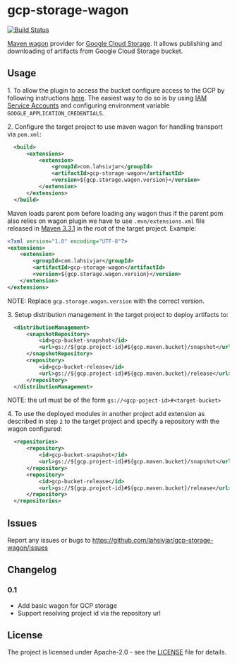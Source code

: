 # gcp-storage-wagon

[![Build Status](https://travis-ci.com/lahsivjar/gcp-storage-wagon.svg?branch=master)](https://travis-ci.com/lahsivjar/gcp-storage-wagon) 

[Maven wagon](https://maven.apache.org/wagon/) provider for [Google Cloud Storage](https://cloud.google.com/storage/). It allows publishing and downloading of artifacts from Google Cloud Storage bucket.

## Usage

1\. To allow the plugin to access the bucket configure access to the GCP by following instructions [here](https://cloud.google.com/docs/authentication/getting-started). The easiest way to do so is by using [IAM Service Accounts](https://cloud.google.com/iam/docs/understanding-service-accounts) and configuring environment variable `GOOGLE_APPLICATION_CREDENTIALS`.

2\. Configure the target project to use maven wagon for handling transport via `pom.xml`:

```xml
  <build>
      <extensions>
          <extension>
              <groupId>com.lahsivjar</groupId>
              <artifactId>gcp-storage-wagon</artifactId>
              <version>${gcp.storage.wagon.version}</version>
          </extension>
      </extensions>
  </build>
```
Maven loads parent pom before loading any wagon thus if the parent pom also relies on wagon plugin we have to use `.mvn/extensions.xml` file released in [Maven 3.3.1](https://maven.apache.org/docs/3.3.1/release-notes.html) in the root of the target project. Example:

```xml
<?xml version="1.0" encoding="UTF-8"?>
<extensions>
    <extension>
        <groupId>com.lahsivjar</groupId>
        <artifactId>gcp-storage-wagon</artifactId>
        <version>${gcp.storage.wagon.version}</version>
    </extension>
</extensions>
```
NOTE: Replace `gcp.storage.wagon.version` with the correct version.

3\. Setup distribution management in the target project to deploy artifacts to:

```xml
  <distributionManagement>
      <snapshotRepository>
          <id>gcp-bucket-snapshot</id>
          <url>gs://${gcp.project-id}#${gcp.maven.bucket}/snapshot</url>
      </snapshotRepository>
      <repository>
          <id>gcp-bucket-release</id>
          <url>gs://${gcp.project-id}#${gcp.maven.bucket}/release</url>
      </repository>
  </distributionManagement>
```
NOTE: the url must be of the form `gs://<gcp-poject-id>#<target-bucket>`

4\. To use the deployed modules in another project add extension as described in step `2` to the target project and specify a repository with the wagon configured:

```xml
  <repositories>
      <repository>
          <id>gcp-bucket-snapshot</id>
          <url>gs://${gcp.project-id}#${gcp.maven.bucket}/snapshot</url>
      </repository>
      <repository>
          <id>gcp-bucket-release</id>
          <url>gs://${gcp.project-id}#${gcp.maven.bucket}/release</url>
      </repository>
  </repositories>
```

## Issues

Report any issues or bugs to https://github.com/lahsivjar/gcp-storage-wagon/issues

## Changelog
### 0.1
* Add basic wagon for GCP storage
* Support resolving project id via the repository url

## License
The project is licensed under Apache-2.0 - see the [LICENSE](LICENSE) file for details.
